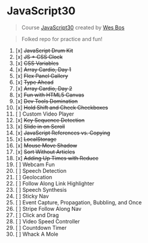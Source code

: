 # JavaScript30

> Course [JavaScript30](https://javascript30.com) created by [Wes Bos](https://github.com/wesbos)    

> Folked repo for practice and fun!

1. [x]  ~~JavaScript Drum Kit~~
2. [x] ~~JS + CSS Clock~~
3. [x] ~~CSS Variables~~
4. [x] ~~Array Cardio, Day 1~~
5. [x] ~~Flex Panel Gallery~~
6. [x] ~~Type Ahead~~
7. [x] ~~Array Cardio, Day 2~~
8. [x] ~~Fun with HTML5 Canvas~~
9. [x] ~~Dev Tools Domination~~
10. [x] ~~Hold Shift and Check Checkboxes~~
11. [ ] Custom Video Player
12. [x] ~~Key Sequence Detection~~
13. [x] ~~Slide in on Scroll~~
14. [x] ~~JavaScript References vs. Copying~~
15. [x] ~~LocalStorage~~
16. [x] ~~Mouse Move Shadow~~
17. [x] ~~Sort Without Articles~~
18. [x] ~~Adding Up Times with Reduce~~
19. [ ] Webcam Fun
20. [ ] Speech Detection
21. [ ] Geolocation
22. [ ] Follow Along Link Highlighter
23. [ ] Speech Synthesis
24. [ ] Sticky Nav
25. [ ] Event Capture, Propagation, Bubbling, and Once
26. [ ] Stripe Follow Along Nav
27. [ ] Click and Drag
28. [ ] Video Speed Controller
29. [ ] Countdown Timer
30. [ ] Whack A Mole